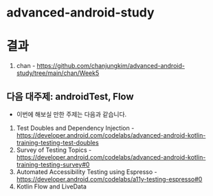 # advanced-android-study

# 결과

1. chan - https://github.com/chanjungkim/advanced-android-study/tree/main/chan/Week5

## 다음 대주제: androidTest, Flow
- 이번에 해보실 만한 주제는 다음과 같습니다.
1. Test Doubles and Dependency Injection - https://developer.android.com/codelabs/advanced-android-kotlin-training-testing-test-doubles
2. Survey of Testing Topics - https://developer.android.com/codelabs/advanced-android-kotlin-training-testing-survey#0
3. Automated Accessibility Testing using Espresso - https://developer.android.com/codelabs/a11y-testing-espresso#0
4. Kotlin Flow and LiveData
